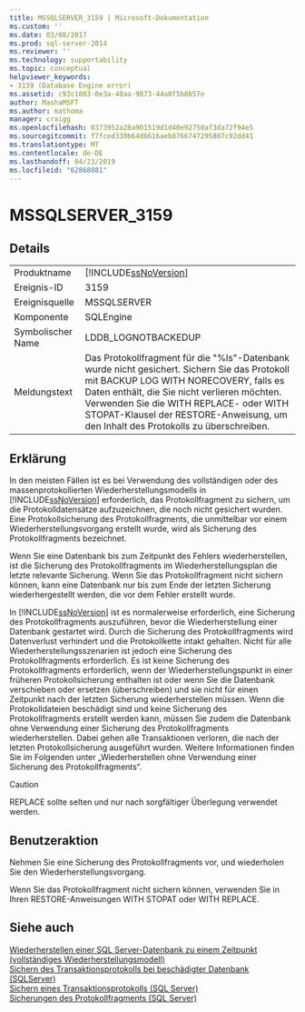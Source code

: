 ```yaml
---
title: MSSQLSERVER_3159 | Microsoft-Dokumentation
ms.custom: ''
ms.date: 03/08/2017
ms.prod: sql-server-2014
ms.reviewer: ''
ms.technology: supportability
ms.topic: conceptual
helpviewer_keywords:
- 3159 (Database Engine error)
ms.assetid: c93c1003-0e3a-40aa-9873-44a0f5b8b57e
author: MashaMSFT
ms.author: mathoma
manager: craigg
ms.openlocfilehash: 0373952a28a901519d1d40e92750af3da72f94e5
ms.sourcegitcommit: f7fced330b64d6616aeb8766747295807c92dd41
ms.translationtype: MT
ms.contentlocale: de-DE
ms.lasthandoff: 04/23/2019
ms.locfileid: "62868881"
---
```

# <a name="mssqlserver3159"></a>MSSQLSERVER_3159
    
## <a name="details"></a>Details  
  
|||  
|-|-|  
|Produktname|[!INCLUDE[ssNoVersion](../../includes/ssnoversion-md.md)]|  
|Ereignis-ID|3159|  
|Ereignisquelle|MSSQLSERVER|  
|Komponente|SQLEngine|  
|Symbolischer Name|LDDB_LOGNOTBACKEDUP|  
|Meldungstext|Das Protokollfragment für die "%ls"-Datenbank wurde nicht gesichert. Sichern Sie das Protokoll mit BACKUP LOG WITH NORECOVERY, falls es Daten enthält, die Sie nicht verlieren möchten. Verwenden Sie die WITH REPLACE- oder WITH STOPAT-Klausel der RESTORE-Anweisung, um den Inhalt des Protokolls zu überschreiben.|  
  
## <a name="explanation"></a>Erklärung  
 In den meisten Fällen ist es bei Verwendung des vollständigen oder des massenprotokollierten Wiederherstellungsmodells in [!INCLUDE[ssNoVersion](../../includes/ssnoversion-md.md)] erforderlich, das Protokollfragment zu sichern, um die Protokolldatensätze aufzuzeichnen, die noch nicht gesichert wurden. Eine Protokollsicherung des Protokollfragments, die unmittelbar vor einem Wiederherstellungsvorgang erstellt wurde, wird als Sicherung des Protokollfragments bezeichnet.  
  
 Wenn Sie eine Datenbank bis zum Zeitpunkt des Fehlers wiederherstellen, ist die Sicherung des Protokollfragments im Wiederherstellungsplan die letzte relevante Sicherung. Wenn Sie das Protokollfragment nicht sichern können, kann eine Datenbank nur bis zum Ende der letzten Sicherung wiederhergestellt werden, die vor dem Fehler erstellt wurde.  
  
 In [!INCLUDE[ssNoVersion](../../includes/ssnoversion-md.md)] ist es normalerweise erforderlich, eine Sicherung des Protokollfragments auszuführen, bevor die Wiederherstellung einer Datenbank gestartet wird. Durch die Sicherung des Protokollfragments wird Datenverlust verhindert und die Protokollkette intakt gehalten. Nicht für alle Wiederherstellungsszenarien ist jedoch eine Sicherung des Protokollfragments erforderlich. Es ist keine Sicherung des Protokollfragments erforderlich, wenn der Wiederherstellungspunkt in einer früheren Protokollsicherung enthalten ist oder wenn Sie die Datenbank verschieben oder ersetzen (überschreiben) und sie nicht für einen Zeitpunkt nach der letzten Sicherung wiederherstellen müssen. Wenn die Protokolldateien beschädigt sind und keine Sicherung des Protokollfragments erstellt werden kann, müssen Sie zudem die Datenbank ohne Verwendung einer Sicherung des Protokollfragments wiederherstellen. Dabei gehen alle Transaktionen verloren, die nach der letzten Protokollsicherung ausgeführt wurden. Weitere Informationen finden Sie im Folgenden unter „Wiederherstellen ohne Verwendung einer Sicherung des Protokollfragments“.  
  
> [!CAUTION]  
>  REPLACE sollte selten und nur nach sorgfältiger Überlegung verwendet werden.  
  
## <a name="user-action"></a>Benutzeraktion  
 Nehmen Sie eine Sicherung des Protokollfragments vor, und wiederholen Sie den Wiederherstellungsvorgang.  
  
 Wenn Sie das Protokollfragment nicht sichern können, verwenden Sie in Ihren RESTORE-Anweisungen WITH STOPAT oder WITH REPLACE.  
  
## <a name="see-also"></a>Siehe auch  
 [Wiederherstellen einer SQL Server-Datenbank zu einem Zeitpunkt &#40;vollständiges Wiederherstellungsmodell&#41;](../backup-restore/restore-a-sql-server-database-to-a-point-in-time-full-recovery-model.md)   
 [Sichern des Transaktionsprotokolls bei beschädigter Datenbank &#40;SQLServer&#41;](../backup-restore/back-up-the-transaction-log-when-the-database-is-damaged-sql-server.md)   
 [Sichern eines Transaktionsprotokolls &#40;SQL Server&#41;](../backup-restore/back-up-a-transaction-log-sql-server.md)   
 [Sicherungen des Protokollfragments &#40;SQL Server&#41;](../backup-restore/tail-log-backups-sql-server.md)  
  
  
